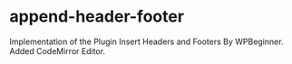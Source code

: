 # append-header-footer
Implementation of the Plugin Insert Headers and Footers By WPBeginner. Added CodeMirror Editor.
